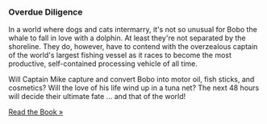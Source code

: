 ### Overdue Diligence

In a world where dogs and cats intermarry, it's not so unusual for Bobo the whale to fall in love with a dolphin. At
least they're not separated by the shoreline. They do, however, have to contend with the overzealous captain of the
world's largest fishing vessel as it races to become the most productive, self-contained processing vehicle of all time.

Will Captain Mike capture and convert Bobo into motor oil, fish sticks, and cosmetics? Will the love of his life wind
up in a tuna net? The next 48 hours will decide their ultimate fate ... and that of the world!

[Read the Book &raquo;](book-manuscript.html)
